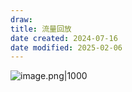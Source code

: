 ```yaml
---
draw:
title: 流量回放
date created: 2024-07-16
date modified: 2025-02-06
---
```


![image.png|1000](https://imagehosting4picgo.oss-cn-beijing.aliyuncs.com/imagehosting/fix-dir%2Fpicgo%2Fpicgo-clipboard-images%2F2024%2F07%2F16%2F14-33-06-93d2603f993b013bc7b3b1d8412cb2ba-20240716143306-612192.png)

